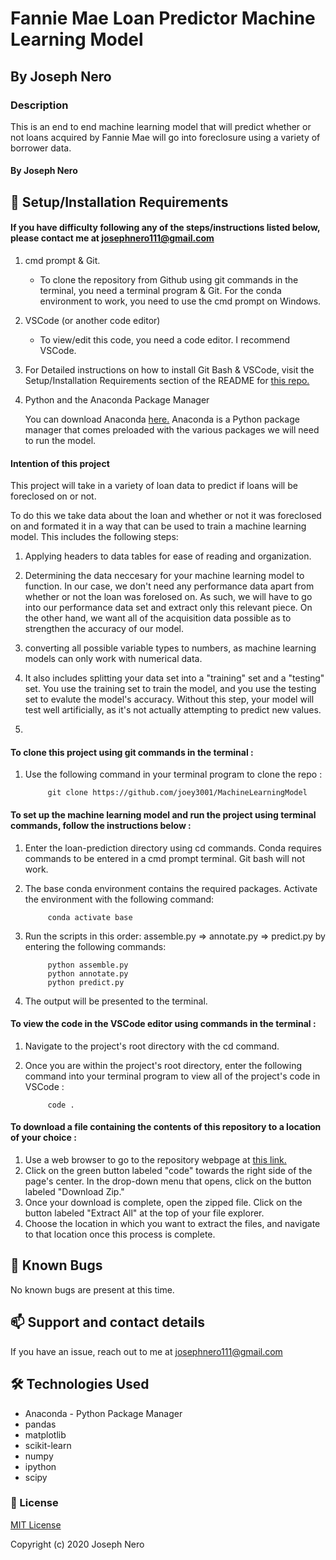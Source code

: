 # Fannie Mae Loan Predictor Machine Learning Model 

## By Joseph Nero 

### Description
This is an end to end machine learning model that will predict whether or not loans acquired by Fannie Mae will go into foreclosure using a variety of borrower data. 

#### By Joseph Nero 

## 🔧 Setup/Installation Requirements
#### If you have difficulty following any of the steps/instructions listed below, please contact me at josephnero111@gmail.com 

1. cmd prompt & Git.  
    - To clone the repository from Github using git commands in the terminal, you need a terminal program & Git. For the conda environment to work, you need to use the cmd prompt on Windows. 

2. VSCode (or another code editor)
    - To view/edit this code, you need a code editor. I recommend VSCode. 

3. For Detailed instructions on how to install Git Bash & VSCode, visit the Setup/Installation Requirements section of the README for [this repo.](https://github.com/joey3001/first-friday-project)

4. Python and the Anaconda Package Manager 

    You can download Anaconda [here.](https://www.anaconda.com/products/individual) Anaconda is a Python package manager that comes preloaded with the various packages we will need to run the model. 

#### Intention of this project 

This project will take in a variety of loan data to predict if loans will be foreclosed on or not. 

To do this we take data about the loan and whether or not it was foreclosed on and formated it in a way that
can be used to train a machine learning model. 
This includes the following steps: 

1. Applying headers to data tables for ease of reading and organization. 

2. Determining the data neccesary for your machine learning model to function. In our case, 
   we don't need any performance data apart from whether or not the loan was forelosed on. As such, 
   we will have to go into our performance data set and extract only this relevant piece. On the other hand, 
   we want all of the acquisition data possible as to strengthen the accuracy of our model. 

3. converting all possible variable types to numbers, as machine learning models can only work with 
   numerical data. 

4. It also includes splitting your data set into a "training" set and a "testing" set. 
   You use the training set to train the model, and you use the testing set to evalute the model's accuracy. 
   Without this step, your model will test well artificially, as it's not 
   actually attempting to predict new values. 

5. 




#### To clone this project using git commands in the terminal : 

1. Use the following command in your terminal program to clone the repo :

            git clone https://github.com/joey3001/MachineLearningModel

#### To set up the machine learning model and run the project using terminal commands, follow the instructions below : 

1. Enter the loan-prediction directory using cd commands. Conda requires commands to be entered in a cmd prompt terminal. Git bash will not work.  

2. The base conda environment contains the required packages. Activate the environment with the following command:

            conda activate base 

3. Run the scripts in this order: assemble.py => annotate.py => predict.py by entering the following commands: 

            python assemble.py 
            python annotate.py
            python predict.py 

4. The output will be presented to the terminal. 

#### To view the code in the VSCode editor using commands in the terminal :  

1. Navigate to the project's root directory with the cd command. 

2. Once you are within the project's root directory, enter the following command into your terminal program to view all of the project's code in VSCode : 

            code . 

#### To download a file containing the contents of this repository to a location of your choice :  

1. Use a web browser to go to the repository webpage at [this link.](https://github.com/joey3001/AnimalShelterAPI.Solution)
2. Click on the green button labeled "code" towards the right side of the page's center. In the drop-down menu that opens, click on the button labeled "Download Zip."
3. Once your download is complete, open the zipped file. Click on the button labeled "Extract All" at the top of your file explorer. 
4. Choose the location in which you want to extract the files, and navigate to that location once this process is complete. 

## 🐛 Known Bugs

No known bugs are present at this time. 

## 📫 Support and contact details

If you have an issue, reach out to me at josephnero111@gmail.com

## 🛠️ Technologies Used

* Anaconda - Python Package Manager 
* pandas
* matplotlib
* scikit-learn
* numpy 
* ipython
* scipy

### 📘 License

[MIT License](https://choosealicense.com/licenses/mit/)

Copyright (c) 2020 Joseph Nero 
